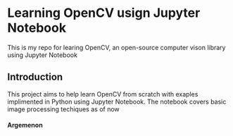 # Learning OpenCV usign Jupyter Notebook

This is my repo for learing OpenCV, an open-source computer vison library using Jupyter Notebook

## Introduction

This project aims to help learn OpenCV from scratch with exaples implimented in Python using Jupyter Notebook. The notebook covers basic image processing techiques as of now

#### Argemenon